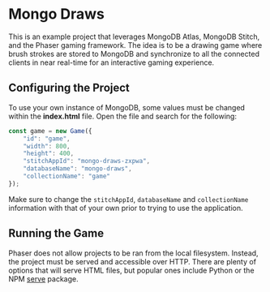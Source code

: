 # Mongo Draws

This is an example project that leverages MongoDB Atlas, MongoDB Stitch, and the Phaser gaming framework. The idea is to be a drawing game where brush strokes are stored to MongoDB and synchronize to all the connected clients in near real-time for an interactive gaming experience.

## Configuring the Project

To use your own instance of MongoDB, some values must be changed within the **index.html** file. Open the file and search for the following:

```javascript
const game = new Game({
    "id": "game",
    "width": 800,
    "height": 400,
    "stitchAppId": "mongo-draws-zxpwa",
    "databaseName": "mongo-draws",
    "collectionName": "game"
});
```

Make sure to change the `stitchAppId`, `databaseName` and `collectionName` information with that of your own prior to trying to use the application.

## Running the Game

Phaser does not allow projects to be ran from the local filesystem. Instead, the project must be served and accessible over HTTP. There are plenty of options that will serve HTML files, but popular ones include Python or the NPM [serve](https://www.npmjs.com/package/serve) package.